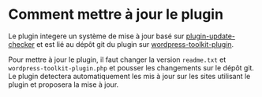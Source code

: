 # Comment mettre à jour le plugin

Le plugin integere un système de mise à jour basé sur [plugin-update-checker](https://github.com/YahnisElsts/plugin-update-checker) et est lié au dépôt git du plugin sur [wordpress-toolkit-plugin](https://git.hawai.li/hawai-li/wordpress-toolkit-plugin).

Pour mettre à jour le plugin, il faut changer la version `readme.txt` et `wordpress-toolkit-plugin.php` et pousser les changements sur le dépôt git. Le plugin detectera automatiquement les mis à jour sur les sites utilisant le plugin et proposera la mise à jour.
